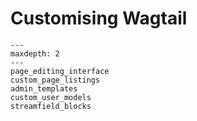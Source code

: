# Customising Wagtail

```{toctree}
---
maxdepth: 2
---
page_editing_interface
custom_page_listings
admin_templates
custom_user_models
streamfield_blocks
```

